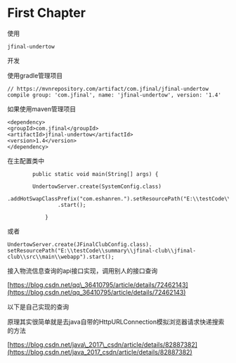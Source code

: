 # First Chapter

使用

```
jfinal-undertow
```

开发

使用gradle管理项目

```
// https://mvnrepository.com/artifact/com.jfinal/jfinal-undertow
compile group: 'com.jfinal', name: 'jfinal-undertow', version: '1.4'
```

如果使用maven管理项目

```
<dependency>
<groupId>com.jfinal</groupId>
<artifactId>jfinal-undertow</artifactId>
<version>1.4</version>
</dependency>
```

在主配置类中

```
        public static void main(String[] args) {

        UndertowServer.create(SystemConfig.class)
                .addHotSwapClassPrefix("com.eshanren.").setResourcePath("E:\\testCode\\V3\\web")
                .start();

            }
```

或者

```
UndertowServer.create(JFinalClubConfig.class).
setResourcePath("E:\\testCode\\summary\\jfinal-club\\jfinal-club\\src\\main\\webapp").start();
```

接入物流信息查询的api接口实现，调用别人的接口查询

[https://blog.csdn.net/qq\_36410795/article/details/72462143](https://blog.csdn.net/qq_36410795/article/details/72462143)

以下是自己实现的查询

原理其实很简单就是去java自带的HttpURLConnection模拟浏览器请求快递搜索的方法

[https://blog.csdn.net/java\_2017\_csdn/article/details/82887382](https://blog.csdn.net/java_2017_csdn/article/details/82887382)

